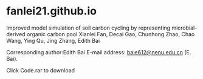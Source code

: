 # fanlei21.github.io
Improved model simulation of soil carbon cycling by representing microbial-derived organic carbon pool
Xianlei Fan, Decai Gao, Chunhong Zhao, Chao Wang, Ying Qu, Jing Zhang, Edith Bai

Corresponding author:Edith Bai
E-mail address: baie612@nenu.edu.cn (E. Bai).

Click Code.rar to download

